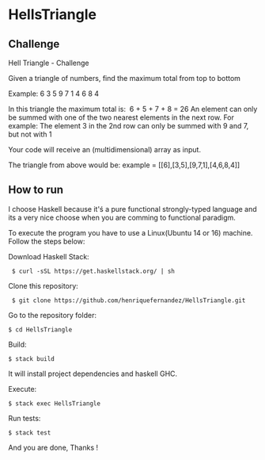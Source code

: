# HellsTriangle

## Challenge

Hell Triangle - Challenge

Given a triangle of numbers, find the maximum total from top to bottom

Example:
6
3 5
9 7 1
4 6 8 4

In this triangle the maximum total is: ​ 6 + 5 + 7 + 8 = 26
An element can only be summed with one of the two nearest elements in the next row.
For example: The element 3 in the 2nd row can only be summed with 9 and 7, but not with
1

Your code will receive an (multidimensional) array as input.

The triangle from above would be:
example = [[6],[3,5],[9,7,1],[4,6,8,4]]

## How to run

I choose Haskell because it'ś a pure functional strongly-typed language and its a very nice choose when you are comming to functional paradigm.

To execute the program you have to use a Linux(Ubuntu 14 or 16) machine. Follow the steps below:

Download Haskell Stack:

` 
$ curl -sSL https://get.haskellstack.org/ | sh
`

Clone this repository:

` 
$ git clone https://github.com/henriquefernandez/HellsTriangle.git
`

Go to the repository folder:

`
$ cd HellsTriangle
`

Build:

`
$ stack build
`

It will install project dependencies and haskell GHC.


Execute:

`
$ stack exec HellsTriangle
`

Run tests:

`
$ stack test 
`

And you are done, Thanks !
